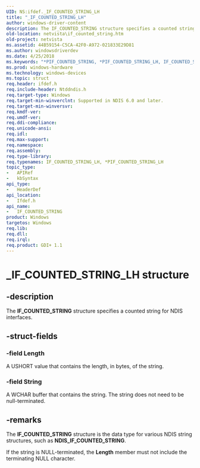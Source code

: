 ```yaml
---
UID: NS:ifdef._IF_COUNTED_STRING_LH
title: "_IF_COUNTED_STRING_LH"
author: windows-driver-content
description: The IF_COUNTED_STRING structure specifies a counted string for NDIS interfaces.
old-location: netvista\if_counted_string.htm
old-project: netvista
ms.assetid: 44B59154-C5CA-42F0-A972-021833E29D81
ms.author: windowsdriverdev
ms.date: 4/25/2018
ms.keywords: "*PIF_COUNTED_STRING, *PIF_COUNTED_STRING_LH, IF_COUNTED_STRING, IF_COUNTED_STRING structure [Network Drivers Starting with Windows Vista], IF_COUNTED_STRING_LH, PIF_COUNTED_STRING, PIF_COUNTED_STRING structure pointer [Network Drivers Starting with Windows Vista], _IF_COUNTED_STRING_LH, ifdef/IF_COUNTED_STRING, ifdef/PIF_COUNTED_STRING, netvista.if_counted_string"
ms.prod: windows-hardware
ms.technology: windows-devices
ms.topic: struct
req.header: ifdef.h
req.include-header: Ntddndis.h
req.target-type: Windows
req.target-min-winverclnt: Supported in NDIS 6.0 and later.
req.target-min-winversvr: 
req.kmdf-ver: 
req.umdf-ver: 
req.ddi-compliance: 
req.unicode-ansi: 
req.idl: 
req.max-support: 
req.namespace: 
req.assembly: 
req.type-library: 
req.typenames: IF_COUNTED_STRING_LH, *PIF_COUNTED_STRING_LH
topic_type:
-	APIRef
-	kbSyntax
api_type:
-	HeaderDef
api_location:
-	Ifdef.h
api_name:
-	IF_COUNTED_STRING
product: Windows
targetos: Windows
req.lib: 
req.dll: 
req.irql: 
req.product: GDI+ 1.1
---
```


# _IF_COUNTED_STRING_LH structure


## -description


The <b>IF_COUNTED_STRING</b> structure specifies a counted string for NDIS interfaces.


## -struct-fields




### -field Length

A USHORT value that contains the length, in bytes, of the string.




### -field String

A WCHAR buffer that contains the string. The string does not need to be null-terminated.


## -remarks



The <b>IF_COUNTED_STRING</b> structure is the data type for various NDIS string structures, such as <b>NDIS_IF_COUNTED_STRING</b>.

If the string is NULL-terminated, the <b>Length</b> member must not include the terminating NULL character.





